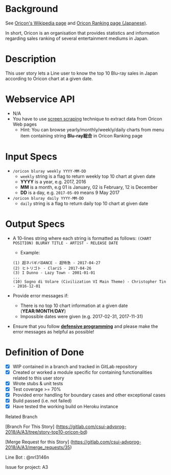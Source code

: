# Background

See [Oricon's Wikipedia page](https://en.wikipedia.org/wiki/Oricon) and
[Oricon Ranking page (Japanese)](http://www.oricon.co.jp/rank/).

In short, Oricon is an organisation that provides statistics and
information regarding sales ranking of several entertainment mediums
in Japan.

# Description

This user story lets a Line user to know the top 10 Blu-ray
sales in Japan according to Oricon chart at a given date.

# Webservice API

- N/A
- You have to use [screen scraping](https://en.wikipedia.org/wiki/Data_scraping#Screen_scraping)
technique to extract data from Oricon Web pages
    - Hint: You can browse yearly/monthly/weekly/daily charts from menu
    item containing string **Blu-ray総合** in Oricon Ranking page

# Input Specs

- `/oricon bluray weekly YYYY-MM-DD`
    - `weekly` string is a flag to return weekly top 10 chart
    at given date
    - **YYYY** is a year, e.g. 2017, 2016
    - **MM** is a month, e.g 01 is January, 02 is February, 12 is
    December
    - **DD** is a day, e.g. `2017-05-09` means 9 May 2017
- `/oricon bluray daily YYYY-MM-DD`
    - `daily` string is a flag to return daily top 10 chart at
    given date

# Output Specs

- A 10-lines string where each string is formatted as follows:
`(CHART POSITION) BLURAY TITLE - ARTIST - RELEASE DATE`
    - Example:

    ```
    (1) 超ネバギバDANCE - 超特急 - 2017-04-27
    (2) ヒトリゴト - ClariS - 2017-04-26
    (3) I Dunno - Lazy Town - 2001-01-01
    ...
    (10) Sogno di Volare (Civilization VI Main Theme) - Christopher Tin - 2016-12-01
    ```
- Provide error messages if:
    - There is no top 10 chart information at a given date (**YEAR**/**MONTH**/**DAY**)
    - Impossible dates were given (e.g. 2017-02-31, 2017-11-31)
- Ensure that you follow **[defensive programming](https://en.wikipedia.org/wiki/Defensive_programming)**
and please make the error messages as helpful as possible!

# Definition of Done

- [X] WIP contained in a branch and tracked in GitLab repository
- [X] Created or worked a module specific for containing functionalities related to this user story
- [X] Wrote stubs & unit tests
- [X] Test coverage >= 70%
- [X] Provided error handling for boundary cases and other exceptional cases
- [X] Build passed (i.e. not failed)
- [X] Have tested the working build on Heroku instance

Related Branch 

[Branch For This Story] (https://gitlab.com/csui-advprog-2018/A/A3/tree/story-top10-oricon-bd)

[Merge Request for this Story] (https://gitlab.com/csui-advprog-2018/A/A3/merge_requests/35)

Line Bot : @nrl3146n

Issue for project: A3